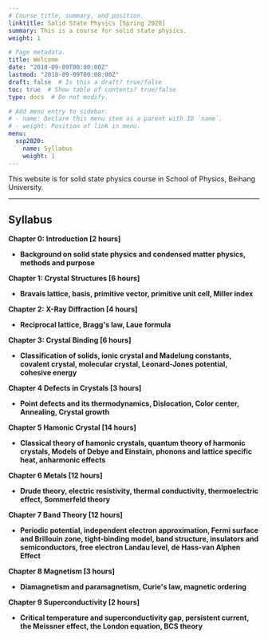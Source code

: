 ```yaml
---
# Course title, summary, and position.
linktitle: Solid State Physics [Spring 2020]
summary: This is a course for solid state physics.
weight: 1

# Page metadata.
title: Welcome
date: "2018-09-09T00:00:00Z"
lastmod: "2018-09-09T00:00:00Z"
draft: false  # Is this a draft? true/false
toc: true  # Show table of contents? true/false
type: docs  # Do not modify.

# Add menu entry to sidebar.
# - name: Declare this menu item as a parent with ID `name`.
# - weight: Position of link in menu.
menu:
  ssp2020:
    name: Syllabus
    weight: 1
---
```




This website is for solid state physics course in School of Physics, Beihang University.



***

## Syllabus

**Chapter 0: Introduction [2 hours]**

+ **Background on solid state physics and condensed matter physics, methods and purpose** 

**Chapter 1: Crystal Structures [6 hours]**

+ **Bravais lattice, basis, primitive vector, primitive unit cell, Miller index**  

**Chapter 2: X-Ray Diffraction [4 hours]**

+ **Reciprocal lattice, Bragg's law, Laue formula**

**Chapter 3: Crystal Binding [6 hours]**

+ **Classification of solids, ionic crystal and Madelung constants, covalent crystal, molecular crystal, Leonard-Jones potential, cohesive energy**

**Chapter 4 Defects in Crystals [3 hours]**

+ **Point defects and its thermodynamics, Dislocation, Color center, Annealing, Crystal growth**

**Chapter 5 Hamonic Crystal [14 hours]**

+ **Classical theory of hamonic crystals, quantum theory of harmonic crystals, Models of Debye and Einstain, phonons and lattice specific heat, anharmonic effects**

**Chapter 6 Metals [12 hours]**

+ **Drude theory, electric resistivity, thermal conductivity, thermoelectric effect, Sommerfeld theory**

**Chapter 7 Band Theory [12 hours]**

+ **Periodic potential, independent electron approximation, Fermi surface and Brillouin zone, tight-binding model, band structure, insulators and semiconductors, free electron Landau level, de Hass-van Alphen Effect**

**Chapter 8 Magnetism [3 hours]**

+ **Diamagnetism and paramagnetism, Curie's law, magnetic ordering**

**Chapter 9 Superconductivity [2 hours]**

+ **Critical temperature and superconductivity gap, persistent current, the Meissner effect, the London equation, BCS theory**



 